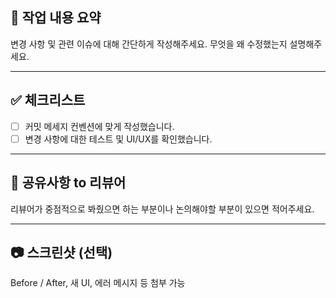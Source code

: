 ## 📌 작업 내용 요약
변경 사항 및 관련 이슈에 대해 간단하게 작성해주세요. 무엇을 왜 수정했는지 설명해주세요.

---

## ✅ 체크리스트

- [ ] 커밋 메세지 컨벤션에 맞게 작성했습니다.
- [ ] 변경 사항에 대한 테스트 및 UI/UX를 확인했습니다.

---

## 💬 공유사항 to 리뷰어
리뷰어가 중점적으로 봐줬으면 하는 부분이나 논의해야할 부분이 있으면 적어주세요.

---

## 📷 스크린샷 (선택)
Before / After, 새 UI, 에러 메시지 등 첨부 가능
